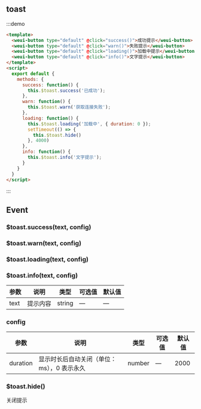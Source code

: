 ## toast

:::demo

```html
<template>
  <weui-button type="default" @click="success()">成功提示</weui-button>
  <weui-button type="default" @click="warn()">失败提示</weui-button>
  <weui-button type="default" @click="loading()">加载中提示</weui-button>
  <weui-button type="default" @click="info()">文字提示</weui-button>
</template>
<script>
  export default {
    methods: {
      success: function() {
        this.$toast.success('已成功');
      },
      warn: function() {
        this.$toast.warn('获取连接失败');
      },
      loading: function() {
        this.$toast.loading('加载中', { duration: 0 });
        setTimeout(() => {
          this.$toast.hide()
        }, 4000)
      },
      info: function() {
        this.$toast.info('文字提示');
      }
    }
  }
</script>
```

:::

## Event

### $toast.success(text, config)
### $toast.warn(text, config)
### $toast.loading(text, config)
### $toast.info(text, config)

| 参数 | 说明     | 类型   | 可选值 | 默认值 |
| ---- | -------- | ------ | ------ | ------ |
| text | 提示内容 | string | —      | —      |

### config

| 参数     | 说明                                       | 类型   | 可选值 | 默认值 |
| -------- | ------------------------------------------ | ------ | ------ | ------ |
| duration | 显示时长后自动关闭（单位：ms），0 表示永久 | number | —      | 2000   |

### $toast.hide()

关闭提示